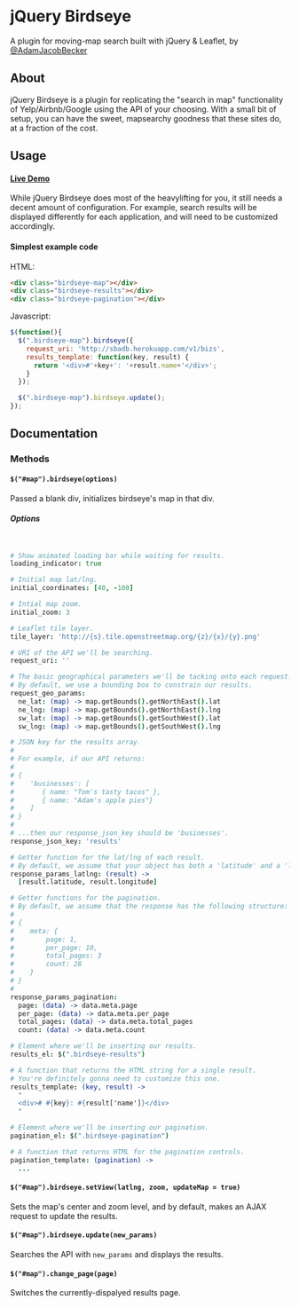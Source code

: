 # jQuery Birdseye

A plugin for moving-map search built with jQuery & Leaflet, by [@AdamJacobBecker](http://www.twitter.com/AdamJacobBecker)

## About

jQuery Birdseye is a plugin for replicating the "search in map" functionality of Yelp/Airbnb/Google using the API of your choosing. With a small bit of setup, you can have the sweet, mapsearchy goodness that these sites do, at a fraction of the cost.

## Usage

#### [Live Demo](http://ada.mbecker.cc/jquery-birdseye)

While jQuery Birdseye does most of the heavylifting for you, it still needs a decent amount of configuration. For example, search results will be displayed differently for each application, and will need to be customized accordingly.

#### Simplest example code

HTML:

```html
<div class="birdseye-map"></div>
<div class="birdseye-results"></div>
<div class="birdseye-pagination"></div>
```

Javascript:

```javascript
$(function(){
  $(".birdseye-map").birdseye({
    request_uri: 'http://sbadb.herokuapp.com/v1/bizs',
    results_template: function(key, result) {
      return '<div>#'+key+': '+result.name+'</div>';
    }
  });

  $(".birdseye-map").birdseye.update();
});
```

## Documentation

### Methods

#### `$("#map").birdseye(options)`
Passed a blank div, initializes birdseye's map in that div.

##### Options

```coffeescript


# Show animated loading bar while waiting for results.
loading_indicator: true

# Initial map lat/lng.
initial_coordinates: [40, -100]

# Intial map zoom.
initial_zoom: 3

# Leaflet tile layer.
tile_layer: 'http://{s}.tile.openstreetmap.org/{z}/{x}/{y}.png'

# URI of the API we'll be searching.
request_uri: ''

# The basic geographical parameters we'll be tacking onto each request.
# By default, we use a bounding box to constrain our results.
request_geo_params:
  ne_lat: (map) -> map.getBounds().getNorthEast().lat
  ne_lng: (map) -> map.getBounds().getNorthEast().lng
  sw_lat: (map) -> map.getBounds().getSouthWest().lat
  sw_lng: (map) -> map.getBounds().getSouthWest().lng

# JSON key for the results array.
#
# For example, if our API returns:
#
# {
#    'businesses': [
#       { name: "Tom's tasty tacos" },
#       { name: "Adam's apple pies"}
#    ]
# }
#
# ...then our response_json_key should be 'businesses'.
response_json_key: 'results'

# Getter function for the lat/lng of each result.
# By default, we assume that your object has both a 'latitude' and a 'longitude' property.
response_params_latlng: (result) ->
  [result.latitude, result.longitude]

# Getter functions for the pagination.
# By default, we assume that the response has the following structure:
#
# {
#    meta: {
#        page: 1,
#        per_page: 10,
#        total_pages: 3
#        count: 28
#    }
# }
#
response_params_pagination:
  page: (data) -> data.meta.page
  per_page: (data) -> data.meta.per_page
  total_pages: (data) -> data.meta.total_pages
  count: (data) -> data.meta.count

# Element where we'll be inserting our results.
results_el: $(".birdseye-results")

# A function that returns the HTML string for a single result.
# You're definitely gonna need to customize this one.
results_template: (key, result) ->
  "
  <div># #{key}: #{result['name']}</div>
  "

# Element where we'll be inserting our pagination.
pagination_el: $(".birdseye-pagination")

# A function that returns HTML for the pagination controls.
pagination_template: (pagination) ->
  ...

```

#### `$("#map").birdseye.setView(latlng, zoom, updateMap = true)`
Sets the map's center and zoom level, and by default, makes an AJAX request to update the results.

#### `$("#map").birdseye.update(new_params)`
Searches the API with `new_params` and displays the results.

#### `$("#map").change_page(page)`
Switches the currently-dispalyed results page.
